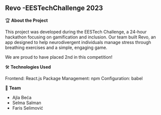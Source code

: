 ## Revo -EESTechChallenge 2023

🏆 **About the Project**

This project was developed during the EESTech Challenge, a 24-hour hackathon focusing on gamification and inclusion. Our team built Revo, an app designed to help neurodivergent individuals manage stress through breathing exercises and a simple, engaging game.

We are proud to have placed 2nd in this competition!

🛠️ **Technologies Used**

Frontend: React.js
Package Management: npm
Configuration: babel

🤝 **Team**

- Ajla Beća
- Selma Salman
- Faris Selimović

